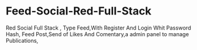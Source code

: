 # Feed-Social-Red-Full-Stack
Red  Social Full Stack , Type Feed,With Register And Login Whit Password Hash, Feed Post,Send of Likes And Comentary,a admin panel to manage Publications,
